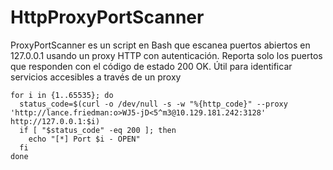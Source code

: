 # HttpProxyPortScanner
ProxyPortScanner es un script en Bash que escanea puertos abiertos en 127.0.0.1 usando un proxy HTTP con autenticación. Reporta solo los puertos que responden con el código de estado 200 OK. Útil para identificar servicios accesibles a través de un proxy

```
for i in {1..65535}; do
  status_code=$(curl -o /dev/null -s -w "%{http_code}" --proxy 'http://lance.friedman:o>WJ5-jD<5^m3@10.129.181.242:3128' http://127.0.0.1:$i)
  if [ "$status_code" -eq 200 ]; then
    echo "[*] Port $i - OPEN"                 
  fi
done
```
